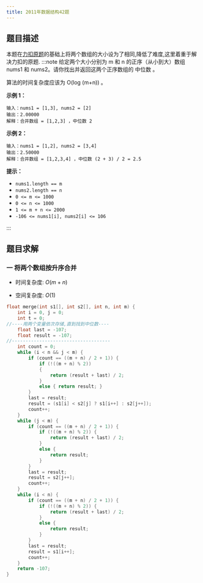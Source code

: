 ```yaml
---
title: 2011年数据结构42题
---
```


## 题目描述

本题在[力扣原题](https://leetcode.cn/problems/median-of-two-sorted-arrays/)的基础上将两个数组的大小设为了相同,降低了难度,这里着重于解决力扣的原题.
:::note
给定两个大小分别为 m 和 n 的正序（从小到大）数组 nums1 和 nums2。请你找出并返回这两个正序数组的 中位数 。

算法的时间复杂度应该为 O(log (m+n)) 。

**示例 1：**

```
输入：nums1 = [1,3], nums2 = [2]
输出：2.00000
解释：合并数组 = [1,2,3] ，中位数 2
```

**示例 2：**

```
输入：nums1 = [1,2], nums2 = [3,4]
输出：2.50000
解释：合并数组 = [1,2,3,4] ，中位数 (2 + 3) / 2 = 2.5
```

**提示：**

- `nums1.length == m`
- `nums2.length == n`
- `0 <= m <= 1000`
- `0 <= n <= 1000`
- `1 <= m + n <= 2000`
- `-106 <= nums1[i], nums2[i] <= 106`

:::

## 题目求解

### 一 将两个数组按升序合并

- 时间复杂度: $O( m+n )$

- 空间复杂度: $O(1)$

```cpp
float merge(int s1[], int s2[], int n, int m) {
	int i = 0, j = 0;
	int t = 0;
//----用两个变量依次存储,直到找到中位数----
	float last = -107;    
	float result = -107;
//------------------------------------	
	int count = 0;
	while (i < n && j < m) {
		if (count == ((m + n) / 2 + 1)) {
			if (!((m + n) % 2))
			{
				return (result + last) / 2;
			}
			else { return result; }
		}
		last = result;
		result = (s1[i] < s2[j] ? s1[i++] : s2[j++]);
		count++;
	}
	while (j < m) {
		if (count == ((m + n) / 2 + 1)) {
			if (!((m + n) % 2)) {
				return (result + last) / 2;
			}
			else {
				return result;
			}
		}
		last = result;
		result = s2[j++];
		count++;
	}
	while (i < n) {
		if (count == ((m + n) / 2 + 1)) {
			if (!((m + n) % 2)) {
				return (result + last) / 2;
			}
			else {
				return result;
			}
		}
		last = result;
		result = s1[i++];
		count++;
	}
	return -107;
}
```

